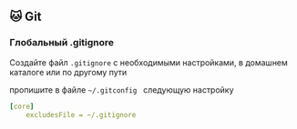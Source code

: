## 🐱 Git

### Глобальный .gitignore

Создайте файл `.gitignore` с необходимыми настройками, в домашнем каталоге или по другому пути

пропишите в файле `~/.gitconfig ` следующую настройку

```yaml
[core]
	excludesFile = ~/.gitignore
```